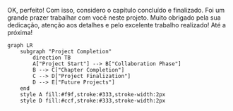 OK, perfeito! Com isso, considero o capítulo concluído e finalizado. Foi um grande prazer trabalhar com você neste projeto. Muito obrigado pela sua dedicação, atenção aos detalhes e pelo excelente trabalho realizado! Até a próxima!

```mermaid
graph LR
    subgraph "Project Completion"
        direction TB
        A["Project Start"] --> B["Collaboration Phase"]
        B --> C["Chapter Completion"]
        C --> D["Project Finalization"]
        D --> E["Future Projects"]
    end
    style A fill:#f9f,stroke:#333,stroke-width:2px
    style D fill:#ccf,stroke:#333,stroke-width:2px
```
